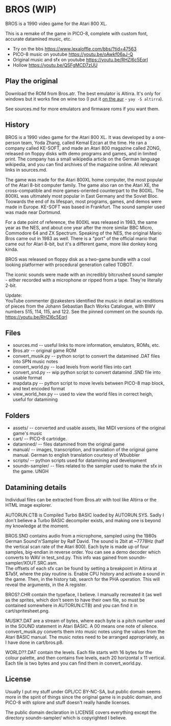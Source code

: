 # BROS (WIP)

BROS is a 1990 video game for the Atari 800 XL.

This is a remake of the game in PICO-8, complete with custom font, accurate datamined music, etc.

- Try on the bbs https://www.lexaloffle.com/bbs/?tid=47563
- PICO-8 music on youtube https://youtu.be/oAwkf06aJ-Q
- Original music and sfx on youtube https://youtu.be/RHZI6c5EqrI
- Hollow https://youtu.be/QSFgMCD7zUU

## Play the original
Download the ROM from Bros.atr. The best emulator is Altirra. It's only for windows but it works fine on wine too (I put it [on the aur](https://aur.archlinux.org/packages/altirra) - `yay -S altirra`).

See sources.md for more emulators and firmware roms if you want them.

## History
BROS is a 1990 video game for the Atari 800 XL. It was developed by a one-person team, Yoda Zhang, called Kemal Ezcan at the time. He ran a company called KE-SOFT, and made an Atari 800 magazine called ZONG, released on floppy disks with demo programs and games, and in limited print. The company has a small wikipedia article on the German language wikipedia, and you can find archives of the magazine online. All relevant links in sources.md.

The game was made for the Atari 800XL home computer, the most popular of the Atari 8-bit computer family. The game also ran on the Atari XE, the cross-compatible and more games-oriented counterpart to the 800XL. The 800XL was ultimately most popular in East Germany and the Soviet Bloc. Toowards the end of its lifespan, most programs, games, and demos were made in Europe. KE-SOFT was based in Frankfurt. The sound sampler used was made near Dortmund. 

For a date point of reference, the 800XL was released in 1983, the same year as the NES, and about one year after the more similar BBC Micro, Commodore 64 and ZX Spectrum. Speaking of the NES, the original Mario Bros came out in 1983 as well. There is a "port" of the official mario that came out for Atari 8-bit, but it's a different game, more like donkey kong kinda.

BROS was released on floppy disk as a two-game bundle with a cool looking platformer with procedural generation called TOBOT.

The iconic sounds were made with an incredibly bitcrushed sound sampler - either recorded with a microphone or ripped from a tape. They're literally 2-bit.

Update:    
YouTube commenter @zakesters identified the music in detail as renditions of pieces from the Johann Sebastian Bach Works Catalogue, with BWV numbers 515, 114, 115, and 122. See the pinned comment on the sounds rip. https://youtu.be/RHZI6c5EqrI

## Files
- sources.md -- useful links to more information, emulators, ROMs, etc.
- Bros.atr -- original game ROM
- convert_musik.py -- python script to convert the datamined .DAT files into SPN music notes
- convert_world.py -- load levels from world files into cart
- convert_snd.py -- wip python script to convert datamind .SND file into usable format
- mapdata.py -- python script to move levels between PICO-8 map block, and text encoded format
- view_world_hex.py -- used to view the world files in correct heigh, useful for datamining

## Folders
- assets/ -- converted and usable assets, like MIDI versions of the original game's music
- cart/ -- PICO-8 cartridge.
- datamined/ -- files datamined from the original game
- manual/ -- images, transcription, and translation of the original game manual. German to english translation courtesy of Wbubbler
- scripts/ -- python scripts used for datamining and development
- soundn-sampler/ -- files related to the sampler used to make the sfx in the game. UNGH

## Datamining details
Individual files can be extracted from Bros.atr with tool like Altirra or the HTML image explorer.

AUTORUN.CTB is Compiled Turbo BASIC loaded by AUTORUN.SYS. Sadly I don't believe a Turbo BASIC decompiler exists, and making one is beyond my knowledge at the moment.

BROS.SND contains audio from a microphone, sampled using the 1980s German Sound'n'Sampler by Ralf David. The sound is 2bit at ~7778Hz (half the vertical scan rate of the Atari 800). Each byte is made up of four samples, big-endian in reverse order. You can see a demo decoder which converts to WAV in test_snd.py. This info was gained from soundn-sampler/XOUT.SRC.asm.    
The offsets of each sfx can be found by setting a breakpoint in Altirra at $7a5f, where the play routine is. Enable CPU history and activate a sound in the game. Then, in the history tab, search for the PHA operation. This will reveal the arguments, in the A register.

BROS?.CHR contain the typeface, I believe. I manually recreated it (as well as the sprites, which don't seem to have their own file, so must be contained somewhere in AUTORUN.CTB) and you can find it in cart/spritesheet.png.

MUSIK?.DAT are a stream of bytes, where each byte is a pitch number used in the SOUND statement in Atari BASIC. A 00 means one note of silence. convert_musik.py converts them into music notes using the values from the Atari BASIC manual. The music notes need to be arranged appropriately, as I have done in cart/bros.p8.

WORLD??.DAT contain the levels. Each file starts with 16 bytes for the colour palette, and then contains five levels, each 20 horizontal x 11 vertical. Each tile is two bytes and you can find them in convert_world.py.

## License
Usually I put my stuff under GPL/CC BY-NC-SA, but public domain seems more in the spirit of things since the original game is in public domain, and PICO-8 with splore and stuff doesn't really handle licenses.

The public domain declaration in LICENSE covers everything except the directory soundn-sampler/ which is copyrighted I believe.

